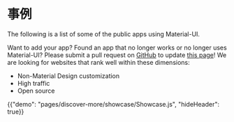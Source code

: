 # 事例

<p class="description">The following is a list of some of the public apps using Material-UI.</p>

Want to add your app? Found an app that no longer works or no longer uses Material-UI? Please submit a pull request on [GitHub](https://github.com/mui-org/material-ui) to update [this page](https://github.com/mui-org/material-ui/blob/master/docs/src/pages/discover-more/showcase/appList.js)! We are looking for websites that rank well within these dimensions:

- Non-Material Design customization
- High traffic
- Open source

{{"demo": "pages/discover-more/showcase/Showcase.js", "hideHeader": true}}
